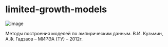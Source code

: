 # limited-growth-models

![image](https://user-images.githubusercontent.com/47636259/184480727-ed052f7c-3b82-4cf0-8efe-3d2007abed78.png)

Методы построения моделей по эмпирическим данным. В.И. Кузьмин, А.Ф. Гадзаов – МИРЭА (ТУ) – 2012г.

